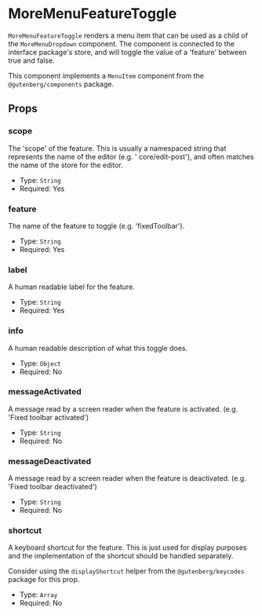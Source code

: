 # MoreMenuFeatureToggle

`MoreMenuFeatureToggle` renders a menu item that can be used as a child of the `MoreMenuDropdown` component. The
component
is connected to the interface package's store, and will toggle the value of a 'feature' between true and false.

This component implements a `MenuItem` component from the `@gutenberg/components` package.

## Props

### scope

The 'scope' of the feature. This is usually a namespaced string that represents the name of the editor (e.g. '
core/edit-post'), and often matches the name of the store for the editor.

- Type: `String`
- Required: Yes

### feature

The name of the feature to toggle (e.g. 'fixedToolbar').

- Type: `String`
- Required: Yes

### label

A human readable label for the feature.

- Type: `String`
- Required: Yes

### info

A human readable description of what this toggle does.

- Type: `Object`
- Required: No

### messageActivated

A message read by a screen reader when the feature is activated. (e.g. 'Fixed toolbar activated')

- Type: `String`
- Required: No

### messageDeactivated

A message read by a screen reader when the feature is deactivated. (e.g. 'Fixed toolbar deactivated')

- Type: `String`
- Required: No

### shortcut

A keyboard shortcut for the feature. This is just used for display purposes and the implementation of the shortcut
should be handled separately.

Consider using the `displayShortcut` helper from the `@gutenberg/keycodes` package for this prop.

- Type: `Array`
- Required: No
